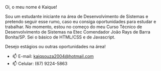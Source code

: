   Oi, o meu nome é Kaique!
  
  Sou um estudante iniciante na área de Desenvolvimento de Sistemas e pretendo seguir esse rumo, caso eu consiga oportunidades para estudar e trabalhar.
  No momento, estou no começo do meu Curso Técnico de Desenvolvimento de Sistemas na Etec Comendador João Rays de Barra Bonita/SP. Sei o básico de HTML/CSS e de Javascript.
  
  Desejo estágios ou outras oportunidades na área!
  
- 📫 E-mail: kaiqsouza2004@hotmail.com
- 📫 Celular: (67) 9224-5863

